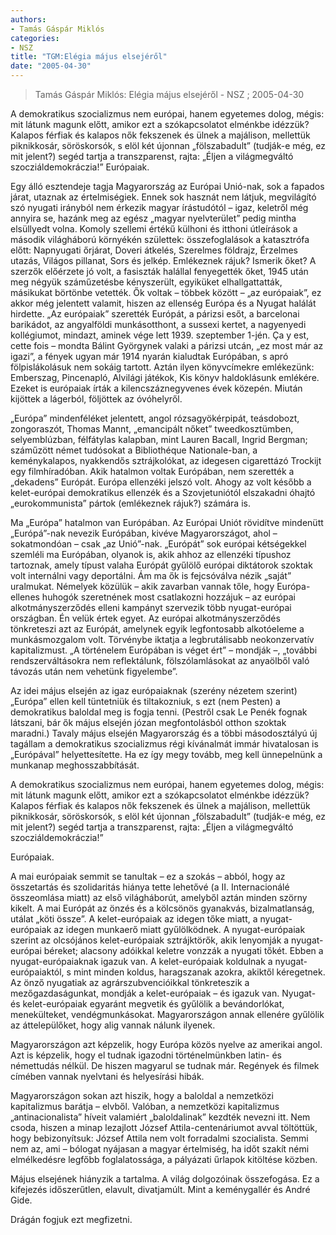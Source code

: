 ```yaml
---
authors: 
- Tamás Gáspár Miklós
categories: 
- NSZ
title: "TGM:Elégia május elsejéről"
date: "2005-04-30"
---
```

> Tamás Gáspár Miklós: Elégia május elsejéről - NSZ ; 2005-04-30

A demokratikus szocializmus nem európai, hanem egyetemes dolog, mégis: mit látunk magunk előtt, amikor ezt a szókapcsolatot elménkbe idézzük? Kalapos férfiak és kalapos nők fekszenek és ülnek a majálison, mellettük piknikkosár, söröskorsók, s elöl két újonnan „fölszabadult” (tudják-e még, ez mit jelent?) segéd tartja a transzparenst, rajta: „Éljen a világmegváltó szocziáldemokráczia!” Európaiak.

Egy álló esztendeje tagja Magyarország az Európai Unió-nak, sok a fapados járat, utaznak az értelmiségiek. Ennek sok hasznát nem látjuk, megvilágító szó nyugati irányból nem érkezik magyar írástudótól – igaz, keletről még annyira se, hazánk meg az egész „magyar nyelvterület” pedig mintha elsüllyedt volna. Komoly szellemi értékű külhoni és itthoni útleírások a második világháború környékén születtek: összefoglalások a katasztrófa előtt: Napnyugati őrjárat, Doveri átkelés, Szerelmes földrajz, Érzelmes utazás, Világos pillanat, Sors és jelkép. Emlékeznek rájuk? Ismerik őket? A szerzők előérzete jó volt, a fasiszták halállal fenyegették őket, 1945 után meg négyük száműzetésbe kényszerült, egyiküket elhallgattatták, másikukat börtönbe vetették. Ők voltak – többek között – „az európaiak”, ez akkor még jelentett valamit, hiszen az ellenség Európa és a Nyugat halálát hirdette. „Az európaiak” szerették Európát, a párizsi esőt, a barcelonai barikádot, az angyalföldi munkásotthont, a sussexi kertet, a nagyenyedi kollégiumot, mindazt, aminek vége lett 1939. szeptember 1-jén. Ça y est, cette fois – mondta Bálint Györgynek valaki a párizsi utcán, „ez most már az igazi”, a fények ugyan már 1914 nyarán kialudtak Európában, s apró fölpislákolásuk nem sokáig tartott. Aztán ilyen könyvcímekre emlékezünk: Emberszag, Pincenapló, Alvilági játékok, Kis könyv haldoklásunk emlékére. Ezeket is európaiak írták a kilencszáznegyvenes évek közepén. Miután kijöttek a lágerból, följöttek az óvóhelyről.

„Európa” mindenféléket jelentett, angol rózsagyökérpipát, teásdobozt, zongoraszót, Thomas Mannt, „emancipált nőket” tweedkosztümben, selyemblúzban, félfátylas kalapban, mint Lauren Bacall, Ingrid Bergman; száműzött német tudósokat a Bibliothéque Nationale-ban, a keménykalapos, nyakkendős sztrájkolókat, az idegesen cigarettázó Trockijt egy filmhíradóban. Akik hatalmon voltak Európában, nem szerették a „dekadens” Európát. Európa ellenzéki jelszó volt. Ahogy az volt később a kelet-európai demokratikus ellenzék és a Szovjetuniótól elszakadni óhajtó „eurokommunista” pártok (emlékeznek rájuk?) számára is.

Ma „Európa” hatalmon van Európában. Az Európai Uniót rövidítve mindenütt „Európá”-nak nevezik Európában, kivéve Magyarországot, ahol – sokatmondóan – csak „az Unió”-nak. „Európát” sok európai kétségekkel szemléli ma Európában, olyanok is, akik ahhoz az ellenzéki típushoz tartoznak, amely típust valaha Európát gyűlölő európai diktátorok szoktak volt internálni vagy deportálni. Ám ma ők is fejcsóválva nézik „saját” uralmukat. Némelyek közülük – akik zavarban vannak tőle, hogy Európa-ellenes huhogók szeretnének most csatlakozni hozzájuk – az európai alkotmányszerződés elleni kampányt szervezik több nyugat-európai országban. Én velük értek egyet. Az európai alkotmányszerződés tönkreteszi azt az Európát, amelynek egyik legfontosabb alkotóeleme a munkásmozgalom volt. Törvénybe iktatja a legbrutálisabb neokonzervatív kapitalizmust. „A történelem Európában is véget ért” – mondják –, „további rendszerváltásokra nem reflektálunk, fölszólamlásokat az anyaölből való távozás után nem vehetünk figyelembe”.

Az idei május elsején az igaz európaiaknak (szerény nézetem szerint) „Európa” ellen kell tüntetniük és tiltakozniuk, s ezt (nem Pesten) a demokratikus baloldal meg is fogja tenni. (Pestről csak Le Penék fognak látszani, bár ők május elsején józan megfontolásból otthon szoktak maradni.) Tavaly május elsején Magyarország és a többi másodosztályú új tagállam a demokratikus szocializmus régi kívánalmát immár hivatalosan is „Európával” helyettesítette. Ha ez így megy tovább, meg kell ünnepelnünk a munkanap meghosszabbítását.

A demokratikus szocializmus nem európai, hanem egyetemes dolog, mégis: mit látunk magunk előtt, amikor ezt a szókapcsolatot elménkbe idézzük? Kalapos férfiak és kalapos nők fekszenek és ülnek a majálison, mellettük piknikkosár, söröskorsók, s elöl két újonnan „fölszabadult” (tudják-e még, ez mit jelent?) segéd tartja a transzparenst, rajta: „Éljen a világmegváltó szocziáldemokráczia!”

Európaiak.

A mai európaiak semmit se tanultak – ez a szokás – abból, hogy az összetartás és szolidaritás hiánya tette lehetővé (a II. Internacionálé összeomlása miatt) az első világháborút, amelyből aztán minden szörny kikelt. A mai Európát az önzés és a kölcsönös gyanakvás, bizalmatlanság, utálat „köti össze”. A kelet-európaiak az idegen tőke miatt, a nyugat-európaiak az idegen munkaerő miatt gyűlölködnek. A nyugat-európaiak szerint az olcsójános kelet-európaiak sztrájktörők, akik lenyomják a nyugat-európai béreket; alacsony adóikkal keletre vonzzák a nyugati tőkét. Ebben a nyugat-európaiaknak igazuk van. A kelet-európaiak koldulnak a nyugat-európaiaktól, s mint minden koldus, haragszanak azokra, akiktől kéregetnek. Az önző nyugatiak az agrárszubvencióikkal tönkreteszik a mezőgazdaságunkat, mondják a kelet-európaiak – és igazuk van. Nyugat- és kelet-európaiak egyaránt megvetik és gyűlölik a bevándorlókat, menekülteket, vendégmunkásokat. Magyarországon annak ellenére gyűlölik az áttelepülőket, hogy alig vannak nálunk ilyenek.

Magyarországon azt képzelik, hogy Európa közös nyelve az amerikai angol. Azt is képzelik, hogy el tudnak igazodni történelmünkben latin- és némettudás nélkül. De hiszen magyarul se tudnak már. Regények és filmek címében vannak nyelvtani és helyesírási hibák.

Magyarországon sokan azt hiszik, hogy a baloldal a nemzetközi kapitalizmus barátja – elvből. Valóban, a nemzetközi kapitalizmus „antinacionalista” híveit valamiért „baloldalinak” kezdték nevezni itt. Nem csoda, hiszen a minap lezajlott József Attila-centenáriumot avval töltöttük, hogy bebizonyítsuk: József Attila nem volt forradalmi szocialista. Semmi nem az, ami – bólogat nyájasan a magyar értelmiség, ha időt szakít némi elmélkedésre legfőbb foglalatossága, a pályázati űrlapok kitöltése közben.

Május elsejének hiányzik a tartalma. A világ dolgozóinak összefogása. Ez a kifejezés időszerűtlen, elavult, divatjamúlt. Mint a keménygallér és André Gide.

Drágán fogjuk ezt megfizetni.
